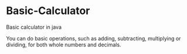 # Basic-Calculator
Basic calculator in java


You can do basic operations, such as adding, subtracting, multiplying or dividing, for both whole numbers and decimals.
